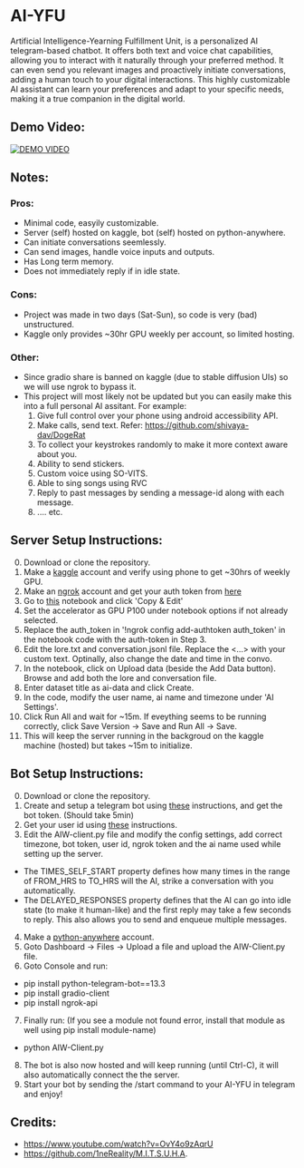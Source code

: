 # AI-YFU
Artificial Intelligence-Yearning Fulfillment Unit, is a personalized AI telegram-based chatbot. It offers both text and voice chat capabilities, allowing you to interact with it naturally through your preferred method. It can even send you relevant images and proactively initiate conversations, adding a human touch to your digital interactions. This highly customizable AI assistant can learn your preferences and adapt to your specific needs, making it a true companion in the digital world.

## Demo Video:
[![DEMO VIDEO](https://img.youtube.com/vi/8YN47hHkQYE/0.jpg)](https://www.youtube.com/watch?v=8YN47hHkQYE)


## Notes:
### Pros:
- Minimal code, easyily customizable.
- Server (self) hosted on kaggle, bot (self) hosted on python-anywhere.
- Can initiate conversations seemlessly.
- Can send images, handle voice inputs and outputs.
- Has Long term memory.
- Does not immediately reply if in idle state.

### Cons:
- Project was made in two days (Sat-Sun), so code is very (bad) unstructured.
- Kaggle only provides ~30hr GPU weekly per account, so limited hosting.

### Other:
- Since gradio share is banned on kaggle (due to stable diffusion UIs) so we will use ngrok to bypass it.
- This project will most likely not be updated but you can easily make this into a full personal AI assitant. For example:
  1. Give full control over your phone using android accessibility API.
  2. Make calls, send text. Refer: https://github.com/shivaya-dav/DogeRat
  3. To collect your keystrokes randomly to make it more context aware about you.
  4. Ability to send stickers.
  5. Custom voice using SO-VITS.
  6. Able to sing songs using RVC
  7. Reply to past messages by sending a message-id along with each message.
  8. .... etc.


## Server Setup Instructions:
0. Download or clone the repository.
1. Make a <a href="https://www.kaggle.com/">kaggle</a> account and verify using phone to get ~30hrs of weekly GPU.
2. Make an <a href="https://ngrok.com/">ngrok</a> account and get your auth token from <a href="https://dashboard.ngrok.com/get-started/your-authtoken">here</a>
3. Go to <a href="https://www.kaggle.com/code/yeeandres/aiw-server">this</a> notebook and click 'Copy & Edit'
4. Set the accelerator as GPU P100 under notebook options if not already selected.
5. Replace the auth_token in '!ngrok config add-authtoken auth_token' in the notebook code with the auth-token in Step 3.
6. Edit the lore.txt and conversation.jsonl file. Replace the <...> with your custom text. Optinally, also change the date and time in the convo.
7. In the notebook, click on Upload data (beside the Add Data button). Browse and add both the lore and conversation file.
8. Enter dataset title as ai-data and click Create.
9. In the code, modify the user name, ai name and timezone under 'AI Settings'.
10. Click Run All and wait for ~15m. If eveything seems to be running correctly, click Save Version -> Save and Run All -> Save.
11. This will keep the server running in the backgroud on the kaggle machine (hosted) but takes ~15m to initialize.

## Bot Setup Instructions:
0. Download or clone the repository.
1. Create and setup a telegram bot using <a href="https://core.telegram.org/bots/features#botfather">these</a> instructions, and get the bot token. (Should take 5min)
2. Get your user id using <a href="https://cobrasystems.nl/en/telegram-user-id/">these</a> instructions.
3. Edit the AIW-client.py file and modify the config settings, add correct timezone, bot token, user id, ngrok token and the ai name used while setting up the server.
  - The TIMES_SELF_START property defines how many times in the range of FROM_HRS to TO_HRS will the AI, strike a conversation with you automatically.
  - The DELAYED_RESPONSES property defines that the AI can go into idle state (to make it human-like) and the first reply may take a few seconds to reply. This also allows you to send and enqueue multiple messages.
4. Make a <a href="https://www.pythonanywhere.com/">python-anywhere</a> account.
5. Goto Dashboard -> Files -> Upload a file and upload the AIW-Client.py file.
6. Goto Console and run:
  - pip install python-telegram-bot==13.3
  - pip install gradio-client
  - pip install ngrok-api
7. Finally run: (If you see a module not found error, install that module as well using pip install module-name)
  - python AIW-Client.py
8. The bot is also now hosted and will keep running (until Ctrl-C), it will also automatically connect the the server.
9. Start your bot by sending the /start command to your AI-YFU in telegram and enjoy!


## Credits:
- https://www.youtube.com/watch?v=OvY4o9zAqrU
- https://github.com/1neReality/M.I.T.S.U.H.A.
